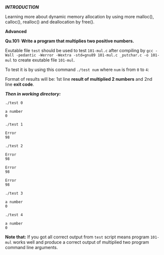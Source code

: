 ***INTRODUCTION***

Learning more about dynamic memory allocation by using more malloc(), calloc(), realloc() and deallocation by free().

**Advanced**

**Qu.101: Write a program that multiplies two positive numbers.**

Exutable file `test` should be used to test `101-mul.c` after compiling by `gcc -Wall -pedantic -Werror -Wextra -std=gnu89 101-mul.c _putchar.c -o 101-mul` to create exutable file `101-mul`.

To test it is by using this command `./test num` where `num` is from `0` to `4`:

Format of results will be: 1st line **result of multiplied 2 numbers** and 2nd line **exit code**.

***Then in working directory:***

```
./test 0
```
```
a number
0
```

```
./test 1
```
```
Error
98
```

`./test 2`
```
Error
98
```

```
Error
98
```

```
Error
98
```

```
./test 3
```
```
a number
0
```

```
./test 4
```
```
a number
0
```


**Note that:** If you got all correct output from `test` script means program `101-mul` works well and produce a correct output of multiplied two program command line arguments.
